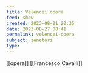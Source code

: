 ```yaml
---
title: Velencei opera
feed: show
created: 2023-08-21 20:35
date: 2023-08-27 08:41
permalink: velencei-opera
subject: zenetöri
type: 
---
```


[[opera]]
[[Francesco Cavalli]]